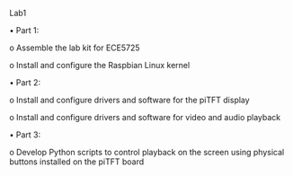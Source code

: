 Lab1 

• Part 1:
  
  o Assemble the lab kit for ECE5725
  
  o Install and configure the Raspbian Linux kernel

• Part 2:

  o Install and configure drivers and software for the piTFT display
  
  o Install and configure drivers and software for video and audio playback

• Part 3:

  o Develop Python scripts to control playback on the screen using physical buttons installed on the piTFT board
